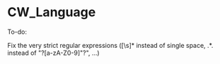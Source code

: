 # CW_Language
To-do:

Fix the very strict regular expressions ([\\s]* instead of single space, .*. instead of \"?[a-zA-Z0-9]\"?", ...)
